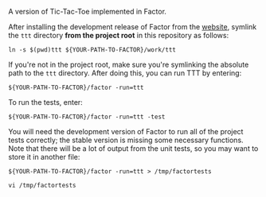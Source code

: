 A version of Tic-Tac-Toe implemented in Factor.

After installing the development release of Factor from the [website](http://factorcode.org/), symlink the `ttt` directory **from the project root** in this repository as follows:

`ln -s $(pwd)ttt ${YOUR-PATH-TO-FACTOR}/work/ttt`

If you're not in the project root, make sure you're symlinking the absolute path to the `ttt` directory. After doing this, you can run TTT by entering:

`${YOUR-PATH-TO-FACTOR}/factor -run=ttt`

To run the tests, enter:

`${YOUR-PATH-TO-FACTOR}/factor -run=ttt -test`

You will need the development version of Factor to run all of the project tests correctly; the stable version is missing some necessary functions. Note that there will be a lot of output from the unit tests, so you may want to store it in another file:

`${YOUR-PATH-TO-FACTOR}/factor -run=ttt > /tmp/factortests`

`vi /tmp/factortests`
